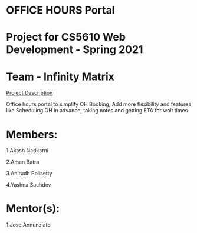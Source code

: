 # OFFICE HOURS Portal

# Project for CS5610 Web Development - Spring 2021

# Team - Infinity Matrix

[Project Description](https://docs.google.com/document/d/12tVdeUMr2IjqQSkFAXFcPnXmNJ99LP5iNLbFs9YO9CQ/edit?ts=60595a77)

Office hours portal to simplify OH Booking, Add more flexibility and features like Scheduling OH in advance, taking notes and getting ETA for wait times.

# Members:

  1.Akash Nadkarni

  2.Aman Batra

  3.Anirudh Polisetty

  4.Yashna Sachdev

# Mentor(s):

  1.Jose Annunziato
